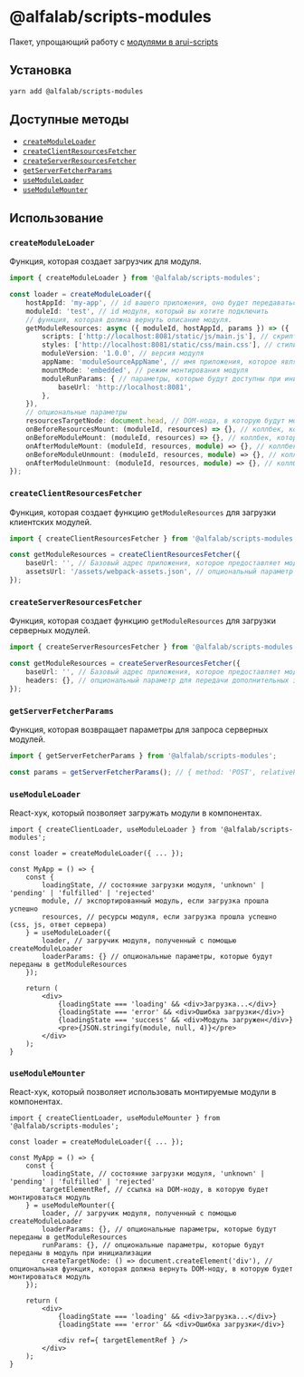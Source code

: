 @alfalab/scripts-modules
===

Пакет, упрощающий работу с [модулями в arui-scripts](https://github.com/core-ds/arui-scripts/blob/master/packages/arui-scripts/docs/modules.md)

## Установка

```bash
yarn add @alfalab/scripts-modules
```

## Доступные методы

- [`createModuleLoader`](#createModuleLoader)
- [`createClientResourcesFetcher`](#createClientResourcesFetcher)
- [`createServerResourcesFetcher`](#createServerResourcesFetcher)
- [`getServerFetcherParams`](#getServerFetcherParams)
- [`useModuleLoader`](#useModuleLoader)
- [`useModuleMounter`](#useModuleMounter)

## Использование

### `createModuleLoader`
Функция, которая создает загрузчик для модуля.

```ts
import { createModuleLoader } from '@alfalab/scripts-modules';

const loader = createModuleLoader({
    hostAppId: 'my-app', // id вашего приложения, оно будет передаваться в серверную ручку модуля
    moduleId: 'test', // id модуля, который вы хотите подключить
    // функция, которая должна вернуть описание модуля.
    getModuleResources: async ({ moduleId, hostAppId, params }) => ({
        scripts: ['http://localhost:8081/static/js/main.js'], // скрипты модуля
        styles: ['http://localhost:8081/static/css/main.css'], // стили модуля
        moduleVersion: '1.0.0', // версия модуля
        appName: 'moduleSourceAppName', // имя приложения, которое является источником модуля
        mountMode: 'embedded', // режим монтирования модуля
        moduleRunParams: { // параметры, которые будут доступны при инициализации модуля
            baseUrl: 'http://localhost:8081',
        },
    }),
    // опциональные параметры
    resourcesTargetNode: document.head, // DOM-нода, в которую будут монтироваться ресурсы модуля (css и js)
    onBeforeResourcesMount: (moduleId, resources) => {}, // коллбек, который будет вызван перед монтированием ресурсов
    onBeforeModuleMount: (moduleId, resources) => {}, // коллбек, который будет вызван перед монтированием модуля
    onAfterModuleMount: (moduleId, resources, module) => {}, // коллбек, который будет вызван после монтирования модуля
    onBeforeModuleUnmount: (moduleId, resources, module) => {}, // коллбек, который будет вызван перед размонтированием модуля
    onAfterModuleUnmount: (moduleId, resources, module) => {}, // коллбек, который будет вызван после размонтирования модуля
});
```

### `createClientResourcesFetcher`
Функция, которая создает функцию `getModuleResources` для загрузки клиентских модулей.

```ts
import { createClientResourcesFetcher } from '@alfalab/scripts-modules';

const getModuleResources = createClientResourcesFetcher({
    baseUrl: '', // Базовый адрес приложения, которое предоставляет модули. Может быть как относительным, так и абсолютным.
    assetsUrl: '/assets/webpack-assets.json', // опциональный параметр для переопределения пути до файла с манифестом
});
```

### `createServerResourcesFetcher`
Функция, которая создает функцию `getModuleResources` для загрузки серверных модулей.

```ts
import { createServerResourcesFetcher } from '@alfalab/scripts-modules';

const getModuleResources = createServerResourcesFetcher({
    baseUrl: '', // Базовый адрес приложения, которое предоставляет модули. Может быть как относительным, так и абсолютным.
    headers: {}, // опциональный параметр для передачи дополнительных заголовков в запрос
});
```

### `getServerFetcherParams`
Функция, которая возвращает параметры для запроса серверных модулей.

```ts
import { getServerFetcherParams } from '@alfalab/scripts-modules';

const params = getServerFetcherParams(); // { method: 'POST', relativePath: '/api/getModuleResources' }
```

### `useModuleLoader`

React-хук, который позволяет загружать модули в компонентах.

```tsx
import { createClientLoader, useModuleLoader } from '@alfalab/scripts-modules';

const loader = createModuleLoader({ ... });

const MyApp = () => {
    const {
        loadingState, // состояние загрузки модуля, 'unknown' | 'pending' | 'fulfilled' | 'rejected'
        module, // экспортированный модуль, если загрузка прошла успешно
        resources, // ресурсы модуля, если загрузка прошла успешно (css, js, ответ сервера)
    } = useModuleLoader({
        loader, // загручик модуля, полученный с помощью createModuleLoader
        loaderParams: {} // опциональные параметры, которые будут переданы в getModuleResources
    });

    return (
        <div>
            {loadingState === 'loading' && <div>Загрузка...</div>}
            {loadingState === 'error' && <div>Ошибка загрузки</div>}
            {loadingState === 'success' && <div>Модуль загружен</div>}
            <pre>{JSON.stringify(module, null, 4)}</pre>
        </div>
    );
}
```

### `useModuleMounter`

React-хук, который позволяет использовать монтируемые модули в компонентах.

```tsx
import { createClientLoader, useModuleMounter } from '@alfalab/scripts-modules';

const loader = createModuleLoader({ ... });

const MyApp = () => {
    const {
        loadingState, // состояние загрузки модуля, 'unknown' | 'pending' | 'fulfilled' | 'rejected'
        targetElementRef, // ссылка на DOM-ноду, в которую будет монтироваться модуль
    } = useModuleMounter({
        loader, // загручик модуля, полученный с помощью createModuleLoader
        loaderParams: {}, // опциональные параметры, которые будут переданы в getModuleResources
        runParams: {}, // опциональные параметры, которые будут переданы в модуль при инициализации
        createTargetNode: () => document.createElement('div'), // опциональная функция, которая должна вернуть DOM-ноду, в которую будет монтироваться модуль
    });

    return (
        <div>
            {loadingState === 'loading' && <div>Загрузка...</div>}
            {loadingState === 'error' && <div>Ошибка загрузки</div>}

            <div ref={ targetElementRef } />
        </div>
    );
}
```
